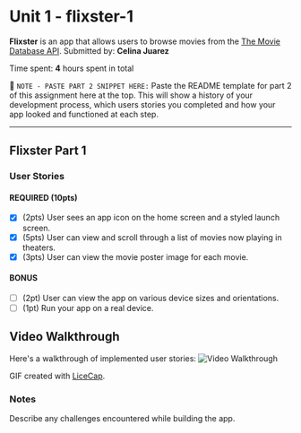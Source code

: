 # Unit 1 - flixster-1
**Flixster** is an app that allows users to browse movies from the [The Movie Database API](http://docs.themoviedb.apiary.io/#).
Submitted by: **Celina Juarez**

Time spent: **4** hours spent in total

📝 `NOTE - PASTE PART 2 SNIPPET HERE:` Paste the README template for part 2 of this assignment here at the top. This will show a history of your development process, which users stories you completed and how your app looked and functioned at each step.

---

## Flixster Part 1

### User Stories

#### REQUIRED (10pts)
- [x] (2pts) User sees an app icon on the home screen and a styled launch screen.
- [x] (5pts) User can view and scroll through a list of movies now playing in theaters.
- [x] (3pts) User can view the movie poster image for each movie.

#### BONUS
- [ ] (2pt) User can view the app on various device sizes and orientations.
- [ ] (1pt) Run your app on a real device.

## Video Walkthrough 

Here's a walkthrough of implemented user stories:
<img src='https://media.giphy.com/media/9x50Wftzu8M31IkwEF/giphy.gif' title='Video Walkthrough' width='' alt='Video Walkthrough' />

GIF created with [LiceCap](http://www.cockos.com/licecap/).


### Notes
Describe any challenges encountered while building the app.

